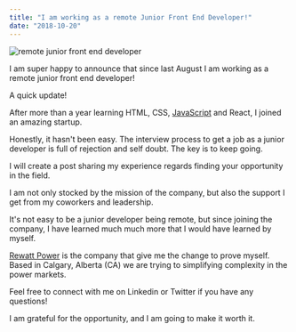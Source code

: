 ```yaml
---
title: "I am working as a remote Junior Front End Developer!"
date: "2018-10-20"
---
```


![remote junior front end developer](images/silas-hao-1088788-unsplash.jpg)

I am super happy to announce that since last August I am working as a remote junior front end developer!

A quick update!

After more than a year learning HTML, CSS, [JavaScript](https://danielgguillen.com/you-dont-know-js-series-up-running/) and React, I joined an amazing startup.

Honestly, it hasn't been easy. The interview process to get a job as a junior developer is full of rejection and self doubt. The key is to keep going.

I will create a post sharing my experience regards finding your opportunity in the field.

I am not only stocked by the mission of the company, but also the support I get from my coworkers and leadership.

It's not easy to be a junior developer being remote, but since joining the company, I have learned much much more that I would have learned by myself.

[Rewatt Power](https://www.rewattpower.com/https://www.rewattpower.com) is the company that give me the change to prove myself. Based in Calgary, Alberta (CA) we are trying to simplifying complexity in the power markets.

Feel free to connect with me on Linkedin or Twitter if you have any questions!

I am grateful for the opportunity, and I am going to make it worth it.
